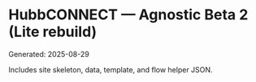 # HubbCONNECT — Agnostic Beta 2 (Lite rebuild)

Generated: 2025-08-29

Includes site skeleton, data, template, and flow helper JSON.